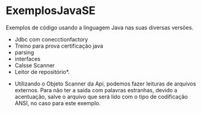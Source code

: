 # ExemplosJavaSE
Exemplos de código usando a linguagem Java nas suas diversas versões.

- Jdbc com conecctionfactory
- Treino para prova certificação java
- parsing
- interfaces
- Calsse Scanner
- Leitor de repositório*.


* Utilizando o Objeto Scanner da Api, podemos fazer leituras de arquivos externos.
Para não ter a saida com palavras estranhas, devido a acentuação, salve o arquivo que será lido com o tipo de codificação ANSI, no caso para este exemplo.